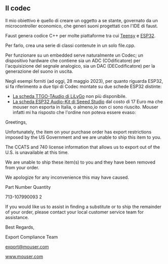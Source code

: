 ## Il codec
Il mio obiettivo è quello di creare un oggetto a se stante, governato da un microcontroller economico, che generi suoni progettati con l'IDE di faust.

Faust genera codice C++ per molte piattaforme tra cui [Teensy](https://faustdoc.grame.fr/tutorials/teensy/) e [ESP32](https://faustdoc.grame.fr/tutorials/esp32/).

Per farlo, crea una serie di classi contenute in un solo file.cpp.

Per funzionare su un embedded serve naturalmente un Codec; un dispositivo hardware che contiene sia un ADC (COdificatore) per l'acquisizione del segnale analogico, sia un DAC (DECodificatore) per la generazione del suono in uscita.

Negli esempi forniti (ad oggi, 28 maggio 2023), per quanto riguarda ESP32, si fa riferimento a due tipi di Codec montate su due schede ESP32 distinte: 
- [La scheda TTGO-TAudio di LiLyGo](https://it.aliexpress.com/item/32846510254.html?gatewayAdapt=glo2ita) non più disponibile.
- [La scheda ESP32 Audio-Kit di Seeed Studio](https://www.mouser.it/ProductDetail/713-107990093) dal costo di 17 Euro ma che mouser non esporta in Italia, o almeno,io non ci sono riuscito. Mouser infatti mi ha risposto che l'ordine non poteva essere evaso:

Greetings,

Unfortunately, the item on your purchase order has export restrictions imposed by the US Government and we are unable to ship this item to you. 

The CCATS and 740 license information that allows us to export out of the U.S. is unavailable at this time.  

We are unable to ship these item(s) to you and they have been removed from your order. 

We apologize for any inconvenience this may have caused.

Part Number                                      Quantity

713-107990093                                  2


If you would like us to assist in finding a substitute or to ship the remainder of your order, please contact your local customer service team for assistance.

Best Regards,

Export Compliance Team

export@mouser.com

www.mouser.com

